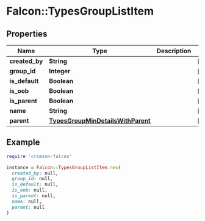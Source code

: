 # Falcon::TypesGroupListItem

## Properties

| Name | Type | Description | Notes |
| ---- | ---- | ----------- | ----- |
| **created_by** | **String** |  | [optional] |
| **group_id** | **Integer** |  | [optional] |
| **is_default** | **Boolean** |  | [optional] |
| **is_oob** | **Boolean** |  | [optional] |
| **is_parent** | **Boolean** |  | [optional] |
| **name** | **String** |  | [optional] |
| **parent** | [**TypesGroupMinDetailsWithParent**](TypesGroupMinDetailsWithParent.md) |  | [optional] |

## Example

```ruby
require 'crimson-falcon'

instance = Falcon::TypesGroupListItem.new(
  created_by: null,
  group_id: null,
  is_default: null,
  is_oob: null,
  is_parent: null,
  name: null,
  parent: null
)
```

